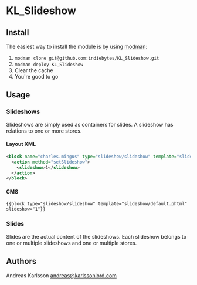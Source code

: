# KL_Slideshow

## Install

The easiest way to install the module is by using [modman](https://github.com/karlssonlord/modman):

1. `modman clone git@github.com:indiebytes/KL_Slideshow.git`
2. `modman deploy KL_Slideshow`
3. Clear the cache
4. You're good to go

## Usage

### Slideshows

Slideshows are simply used as containers for slides. A slideshow has relations to one or more stores.


#### Layout XML

```xml
<block name="charles.mingus" type="slideshow/slideshow" template="slideshow/default.phtml">
  <action method="setSlideshow">
    <slideshow>1</slideshow>
  </action>
</block>
```

#### CMS

```
{{block type="slideshow/slideshow" template="slideshow/default.phtml" slideshow="1"}}
```

### Slides

Slides are the actual content of the slideshows. Each slideshow belongs to one or multiple slideshows and one or multiple stores.

## Authors

Andreas Karlsson <andreas@karlssonlord.com>
